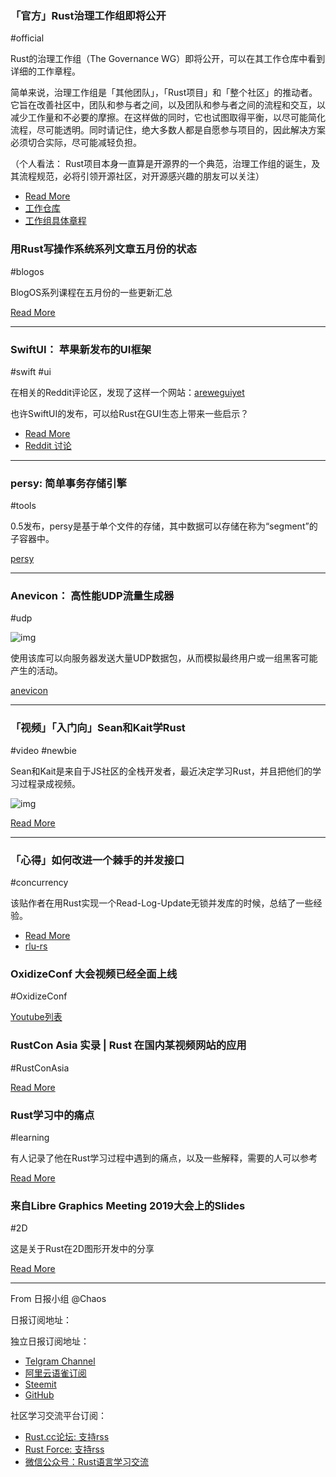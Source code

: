 ### 「官方」Rust治理工作组即将公开

#official

Rust的治理工作组（The Governance WG）即将公开，可以在其工作仓库中看到详细的工作章程。

简单来说，治理工作组是「其他团队」，「Rust项目」和「整个社区」的推动者。它旨在改善社区中，团队和参与者之间，以及团队和参与者之间的流程和交互，以减少工作量和不必要的摩擦。在这样做的同时，它也试图取得平衡，以尽可能简化流程，尽可能透明。同时请记住，绝大多数人都是自愿参与项目的，因此解决方案必须切合实际，尽可能减轻负担。

（个人看法： Rust项目本身一直算是开源界的一个典范，治理工作组的诞生，及其流程规范，必将引领开源社区，对开源感兴趣的朋友可以关注）

- [Read More](https://blog.rust-lang.org/2019/06/03/governance-wg-announcement.html)
- [工作仓库](https://github.com/rust-lang/wg-governance/)
- [工作组具体章程](https://github.com/rust-lang/wg-governance/blob/master/CHARTER.md)

### 用Rust写操作系统系列文章五月份的状态

#blogos

BlogOS系列课程在五月份的一些更新汇总

[Read More](https://os.phil-opp.com/status-update/2019-06-03/)

---

### SwiftUI： 苹果新发布的UI框架

#swift #ui

在相关的Reddit评论区，发现了这样一个网站：[areweguiyet](https://areweguiyet.com/)

也许SwiftUI的发布，可以给Rust在GUI生态上带来一些启示？

- [Read More](https://developer.apple.com/xcode/swiftui/)
- [Reddit 讨论](https://www.reddit.com/r/rust/comments/bwewse/swiftui_apples_new_declarative_ui_framework_for/)

---

### persy: 简单事务存储引擎

#tools

0.5发布，persy是基于单个文件的存储，其中数据可以存储在称为“segment”的子容器中。

[persy](https://gitlab.com/tglman/persy)

---

### Anevicon： 高性能UDP流量生成器

#udp 

![img](https://github.com/Gymmasssorla/anevicon/raw/master/DEMO.gif)

使用该库可以向服务器发送大量UDP数据包，从而模拟最终用户或一组黑客可能产生的活动。

[anevicon](https://github.com/Gymmasssorla/anevicon)

---

### 「视频」「入门向」Sean和Kait学Rust 

#video #newbie

Sean和Kait是来自于JS社区的全栈开发者，最近决定学习Rust，并且把他们的学习过程录成视频。 

![img](https://user-images.githubusercontent.com/27893/58868289-97491b80-86ee-11e9-8f73-50daea2db8a8.png)

[Read More](https://www.youtube.com/playlist?list=PLywCmJ05v3PhlDgxPAW1ryxHZJ9Tjohpi)

---

### 「心得」如何改进一个棘手的并发接口

#concurrency

该贴作者在用Rust实现一个Read-Log-Update无锁并发库的时候，总结了一些经验。

- [Read More](https://www.reddit.com/r/rust/comments/bwlmj9/improving_an_interface_to_a_tricky_concurrency/)
- [rlu-rs](https://github.com/willcrichton/rlu-rs)

### OxidizeConf 大会视频已经全面上线

#OxidizeConf

[Youtube列表](https://www.youtube.com/playlist?list=PLXajQV_H-DxJPiJQK8gvou4SUZ8Zfvgm6)

### RustCon Asia 实录 | Rust 在国内某视频网站的应用

#RustConAsia

[Read More](https://mp.weixin.qq.com/s/VuyGsgIs-8oG4bBC6QiPTg)

### Rust学习中的痛点

#learning

有人记录了他在Rust学习过程中遇到的痛点，以及一些解释，需要的人可以参考

[Read More](https://github.com/zkat/rust-notes)

### 来自Libre Graphics Meeting 2019大会上的Slides

#2D 

这是关于Rust在2D图形开发中的分享

[Read More](https://github.com/libregraphicsmeeting/slides-2019/blob/master/slides/2019-05-30-1740-rust-2d-graphics.pdf)

---

From 日报小组 @Chaos 

日报订阅地址：

独立日报订阅地址：
- [Telgram Channel](https://t.me/rust_daily_news )
- [阿里云语雀订阅](https://www.yuque.com/chaosbot/rustnews)
- [Steemit](https://steemit.com/@blackanger)
- [GitHub](https://github.com/RustStudy/rust_daily_news)

社区学习交流平台订阅：
- [Rust.cc论坛: 支持rss](https://rust.cc)
- [Rust Force: 支持rss](https://rustforce.net/)
- [微信公众号：Rust语言学习交流](https://rust.cc/article?id=ed7c9379-d681-47cb-9532-0db97d883f62)
